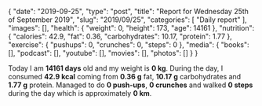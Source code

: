 {
    "date": "2019-09-25",
    "type": "post",
    "title": "Report for Wednesday 25th of September 2019",
    "slug": "2019\/09\/25",
    "categories": [
        "Daily report"
    ],
    "images": [],
    "health": {
        "weight": 0,
        "height": 173,
        "age": 14161
    },
    "nutrition": {
        "calories": 42.9,
        "fat": 0.36,
        "carbohydrates": 10.17,
        "protein": 1.77
    },
    "exercise": {
        "pushups": 0,
        "crunches": 0,
        "steps": 0
    },
    "media": {
        "books": [],
        "podcast": [],
        "youtube": [],
        "movies": [],
        "photos": []
    }
}

Today I am <strong>14161 days</strong> old and my weight is <strong>0 kg</strong>. During the day, I consumed <strong>42.9 kcal</strong> coming from <strong>0.36 g</strong> fat, <strong>10.17 g</strong> carbohydrates and <strong>1.77 g</strong> protein. Managed to do <strong>0 push-ups</strong>, <strong>0 crunches</strong> and walked <strong>0 steps</strong> during the day which is approximately <strong>0 km</strong>.